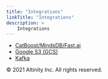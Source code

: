 ```yaml
---
title: "Integrations"
linkTitle: "Integrations"
description: >
    Integrations
---
```


* [CatBoost/MindsDB/Fast.ai](catboost-mindsdb-fast.ai.md)
* [Google S3 \(GCS\)](altinity-kb-google-s3-gcs.md)
* [Kafka](altinity-kb-kafka/)

© 2021 Altinity Inc. All rights reserved.

